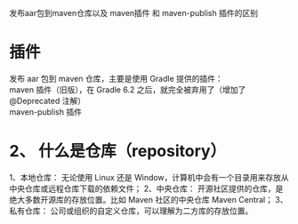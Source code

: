 发布aar包到maven仓库以及 maven插件 和 maven-publish 插件的区别

# 插件
发布 aar 包到 maven 仓库，主要是使用 Gradle 提供的插件：  
maven 插件（旧版），在 Gradle 6.2 之后，就完全被弃用了（增加了 @Deprecated 注解）  
maven-publish 插件  


# 2、 什么是仓库（repository）
1、本地仓库： 无论使用 Linux 还是 Window，计算机中会有一个目录用来存放从中央仓库或远程仓库下载的依赖文件；
2、中央仓库： 开源社区提供的仓库，是绝大多数开源库的存放位置。比如 Maven 社区的中央仓库 Maven Central；
3、私有仓库： 公司或组织的自定义仓库，可以理解为二方库的存放位置。